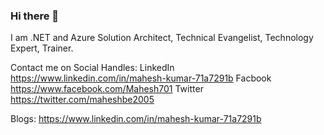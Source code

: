 ### Hi there 👋

<!--
**maheshbe2005/maheshbe2005** is a ✨ _special_ ✨ repository because its `README.md` (this file) appears on your GitHub profile.

Here are some ideas to get you started:

- 🔭 I’m currently working on ...
- 🌱 I’m currently learning ...
- 👯 I’m looking to collaborate on ...
- 🤔 I’m looking for help with ...
- 💬 Ask me about ...
- 📫 How to reach me: ...
- 😄 Pronouns: ...
- ⚡ Fun fact: ...
-->

I am .NET and Azure Solution Architect, Technical Evangelist, Technology Expert, Trainer.

Contact me on Social Handles:
LinkedIn
https://www.linkedin.com/in/mahesh-kumar-71a7291b
Facbook
https://www.facebook.com/Mahesh701
Twitter
https://twitter.com/maheshbe2005

Blogs:
https://www.linkedin.com/in/mahesh-kumar-71a7291b



